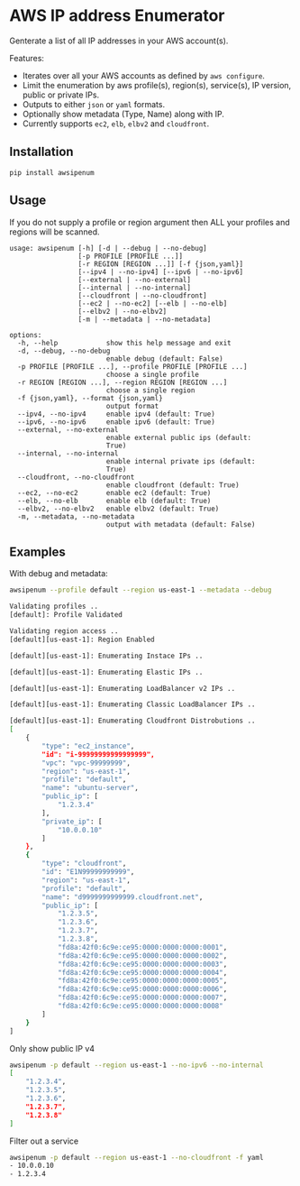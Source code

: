 # AWS IP address Enumerator

Genterate a list of all IP addresses in your AWS account(s).

Features:
* Iterates over all your AWS accounts as defined by `aws configure`.
* Limit the enumeration by aws profile(s), region(s), service(s), IP version, public or private IPs.
* Outputs to either `json` or `yaml` formats.
* Optionally show metadata (Type, Name) along with IP.
* Currently supports `ec2`, `elb`, `elbv2` and `cloudfront`.


## Installation
```
pip install awsipenum
```

## Usage
If you do not supply a profile or region argument then ALL your profiles and regions will be scanned.

```
usage: awsipenum [-h] [-d | --debug | --no-debug]
                 [-p PROFILE [PROFILE ...]]
                 [-r REGION [REGION ...]] [-f {json,yaml}]
                 [--ipv4 | --no-ipv4] [--ipv6 | --no-ipv6]
                 [--external | --no-external]
                 [--internal | --no-internal]
                 [--cloudfront | --no-cloudfront]
                 [--ec2 | --no-ec2] [--elb | --no-elb]
                 [--elbv2 | --no-elbv2]
                 [-m | --metadata | --no-metadata]

options:
  -h, --help            show this help message and exit
  -d, --debug, --no-debug
                        enable debug (default: False)
  -p PROFILE [PROFILE ...], --profile PROFILE [PROFILE ...]
                        choose a single profile
  -r REGION [REGION ...], --region REGION [REGION ...]
                        choose a single region
  -f {json,yaml}, --format {json,yaml}
                        output format
  --ipv4, --no-ipv4     enable ipv4 (default: True)
  --ipv6, --no-ipv6     enable ipv6 (default: True)
  --external, --no-external
                        enable external public ips (default:
                        True)
  --internal, --no-internal
                        enable internal private ips (default:
                        True)
  --cloudfront, --no-cloudfront
                        enable cloudfront (default: True)
  --ec2, --no-ec2       enable ec2 (default: True)
  --elb, --no-elb       enable elb (default: True)
  --elbv2, --no-elbv2   enable elbv2 (default: True)
  -m, --metadata, --no-metadata
                        output with metadata (default: False)
```

## Examples

With debug and metadata:

```bash
awsipenum --profile default --region us-east-1 --metadata --debug

Validating profiles ..
[default]: Profile Validated

Validating region access ..
[default][us-east-1]: Region Enabled

[default][us-east-1]: Enumerating Instace IPs ..

[default][us-east-1]: Enumerating Elastic IPs ..

[default][us-east-1]: Enumerating LoadBalancer v2 IPs ..

[default][us-east-1]: Enumerating Classic LoadBalancer IPs ..

[default][us-east-1]: Enumerating Cloudfront Distrobutions ..
[
    {
        "type": "ec2_instance",
        "id": "i-99999999999999999",
        "vpc": "vpc-99999999",
        "region": "us-east-1",
        "profile": "default",
        "name": "ubuntu-server",
        "public_ip": [
            "1.2.3.4"
        ],
        "private_ip": [
            "10.0.0.10"
        ]
    },
    {
        "type": "cloudfront",
        "id": "E1N99999999999",
        "region": "us-east-1",
        "profile": "default",
        "name": "d9999999999999.cloudfront.net",
        "public_ip": [
            "1.2.3.5",
            "1.2.3.6",
            "1.2.3.7",
            "1.2.3.8",
            "fd8a:42f0:6c9e:ce95:0000:0000:0000:0001",
            "fd8a:42f0:6c9e:ce95:0000:0000:0000:0002",
            "fd8a:42f0:6c9e:ce95:0000:0000:0000:0003",
            "fd8a:42f0:6c9e:ce95:0000:0000:0000:0004",
            "fd8a:42f0:6c9e:ce95:0000:0000:0000:0005",
            "fd8a:42f0:6c9e:ce95:0000:0000:0000:0006",
            "fd8a:42f0:6c9e:ce95:0000:0000:0000:0007",
            "fd8a:42f0:6c9e:ce95:0000:0000:0000:0008"
        ]
    }
]
```

Only show public IP v4
```bash
awsipenum -p default --region us-east-1 --no-ipv6 --no-internal
[
    "1.2.3.4",
    "1.2.3.5",
    "1.2.3.6",
    "1.2.3.7",
    "1.2.3.8"
]
```

Filter out a service
```bash
awsipenum -p default --region us-east-1 --no-cloudfront -f yaml
- 10.0.0.10
- 1.2.3.4
```
